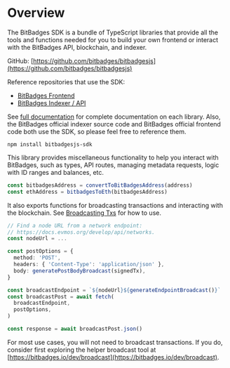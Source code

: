 # Overview

The BitBadges SDK is a bundle of TypeScript libraries that provide all the tools and functions needed for you to build your own frontend or interact with the BitBadges API, blockchain, and indexer.

GitHub: [https://github.com/bitbadges/bitbadgesjs](https://github.com/bitbadges/bitbadgesjs)

Reference repositories that use the SDK:

- [BitBadges Frontend](https://github.com/BitBadges/bitbadges-frontend)
- [BitBadges Indexer / API](https://github.com/BitBadges/bitbadges-indexer)

See [full documentation](full-documentation.md) for complete documentation on each library. Also, the BitBadges official indexer source code and BitBadges official frontend code both use the SDK, so please feel free to reference them.

```
npm install bitbadgesjs-sdk
```

This library provides miscellaneous functionality to help you interact with BitBadges, such as types, API routes, managing metadata requests, logic with ID ranges and balances, etc.

```typescript
const bitbadgesAddress = convertToBitBadgesAddress(address)
const ethAddress = bitbadgesToEth(bitbadgesAddress)
```

It also exports functions for broadcasting transactions and interacting with the blockchain. See [Broadcasting Txs](../create-and-broadcast-txs/) for how to use.

```typescript
// Find a node URL from a network endpoint:
// https://docs.evmos.org/develop/api/networks.
const nodeUrl = ...

const postOptions = {
  method: 'POST',
  headers: { 'Content-Type': 'application/json' },
  body: generatePostBodyBroadcast(signedTx),
}

const broadcastEndpoint = `${nodeUrl}${generateEndpointBroadcast()}`
const broadcastPost = await fetch(
  broadcastEndpoint,
  postOptions,
)

const response = await broadcastPost.json()
```

For most use cases, you will not need to broadcast transactions. If you do, consider first exploring the helper broadcast tool at [https://bitbadges.io/dev/broadcast](https://bitbadges.io/dev/broadcast).
